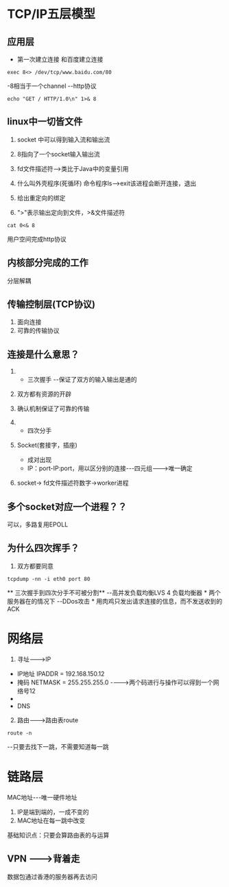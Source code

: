 TCP/IP五层模型
==============
应用层
----------
* 第一次建立连接
和百度建立连接
```
exec 8<> /dev/tcp/www.baidu.com/80
```
-8相当于一个channel
--http协议

```
echo "GET / HTTP/1.0\n" 1>& 8
```
linux中一切皆文件
---------------
1. socket 中可以得到输入流和输出流
2. 8指向了一个socket输入输出流
3. fd文件描述符-->类比于Java中的变量引用

4. 什么叫外壳程序(死循环)
命令程序ls-->exit该进程会断开连接，退出
5. 给出重定向的绑定
6. ">"表示输出定向到文件，>&文件描述符

```
cat 0<& 8
```
用户空间完成http协议

内核部分完成的工作
-------------------
分层解耦

传输**控制**层(TCP协议)
----------
1. 面向连接
2. 可靠的传输协议

连接是什么意思？
----------------
1. * 三次握手
	--保证了双方的输入输出是通的
2. 双方都有资源的开辟
3. 确认机制保证了可靠的传输
4. * 四次分手

5. Socket(套接字，插座)
	* 成对出现
	* IP：port-IP:port，用以区分别的连接---四元组--->唯一确定
6. socket-> fd文件描述符数字->worker进程

多个socket对应一个进程？？
-----------------
可以，多路复用EPOLL

为什么四次挥手？
-----------
1. 双方都要同意	


```
tcpdump -nn -i eth0 port 80
```

** 三次握手到四次分手不可被分割**
--高并发负载均衡LVS 4 负载均衡器
	* 两个服务器在的情况下
--DDos攻击
	* 用肉鸡只发出请求连接的信息，而不发送收到的ACK
	
网络层
============
1. 寻址--->IP
 * IP地址 IPADDR = 192.168.150.12
 * 掩码 NETMASK = 255.255.255.0
 ---->两个码进行与操作可以得到一个网络号12
 * 
 * DNS
2. 路由--->路由表route
``` 
route -n
```
--只要去找下一跳，不需要知道每一跳

链路层
===========
MAC地址---唯一硬件地址

1. IP是端到端的，一成不变的
2. MAC地址在每一跳中改变

基础知识点：只要会算路由表的与运算

VPN --->背着走
-------
数据包通过香港的服务器再去访问

